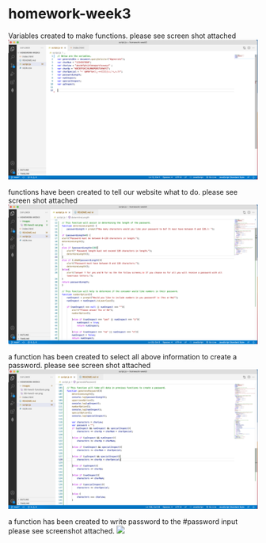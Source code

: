 # homework-week3
Variables created to make functions.
please see screen shot attached <img src="images/SS-hww3-var.png" alt="screen shot of variables" />

functions have been created to tell our website what to do.
please see screen shot attached <img src="images/SS-hww3-functions.png" alt="screen shot of functions" /> 

a function has been created to select all above information to create a password. 
please see screen shot attached <img src="images/SS-hww3-pws.png" alt="screen shot of password selector"/>

a function has been created to write password to the #password input
please see screenshot attached. <img src="images-SS-hww3-writepass.png"/>